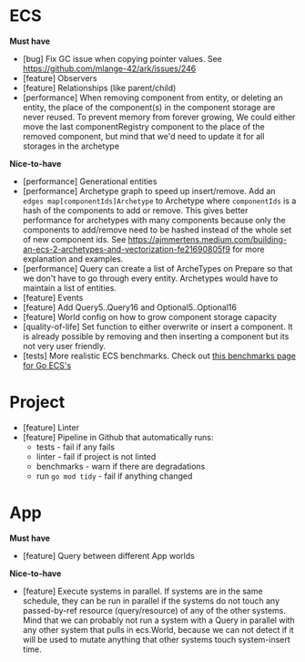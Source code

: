 # ECS
**Must have**
- [bug] Fix GC issue when copying pointer values. See https://github.com/mlange-42/ark/issues/246
- [feature] Observers
- [feature] Relationships (like parent/child)
- [performance] When removing component from entity, or deleting an entity, the place of the component(s) in the component storage are never reused. To prevent memory from forever growing, We could either move the last componentRegistry component to the place of the removed component, but mind that we'd need to update it for all storages in the archetype

**Nice-to-have**
- [performance] Generational entities
- [performance] Archetype graph to speed up insert/remove. Add an `edges map[componentIds]Archetype` to Archetype where `componentIds` is a hash of the components to add or remove. This gives better performance for archetypes with many components because only the components to add/remove need to be hashed instead of the whole set of new component ids. See https://ajmmertens.medium.com/building-an-ecs-2-archetypes-and-vectorization-fe21690805f9 for more explanation and examples.
- [performance] Query can create a list of ArcheTypes on Prepare so that we don't have to go through every entity. Archetypes would have to maintain a list of entities.
- [feature] Events
- [feature] Add Query5..Query16 and Optional5..Optional16
- [feature] World config on how to grow component storage capacity
- [quality-of-life] Set function to either overwrite or insert a component. It is already possible by removing and then inserting a component but its not very user friendly.
- [tests] More realistic ECS benchmarks. Check out [this benchmarks page for Go ECS's](https://github.com/mlange-42/go-ecs-benchmarks)

# Project
- [feature] Linter
- [feature] Pipeline in Github that automatically runs:
    - tests - fail if any fails
    - linter - fail if project is not linted
    - benchmarks - warn if there are degradations
    - run `go mod tidy` - fail if anything changed

# App
**Must have**
- [feature] Query between different App worlds

**Nice-to-have**
- [feature] Execute systems in parallel. If systems are in the same schedule, they can be run in parallel if the systems do not touch any passed-by-ref resource (query/resource) of any of the other systems. Mind that we can probably not run a system with a Query in parallel with any other system that pulls in ecs.World, because we can not detect if it will be used to mutate anything that other systems touch system-insert time.
